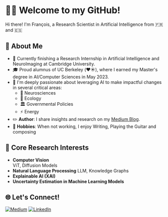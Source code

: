 # 👋🏻 Welcome to my GitHub!

Hi there! I'm François, a Research Scientist in Artificial Intelligence from 🇫🇷 and 🇪🇸

## 🚀 About Me

- 🏢 Currently finishing a Research Internship in Artificial Intelligence and NeuroImaging at Cambridge University.
- 🎓 Proud alumnus of UC Berkeley (❤️☀️), where I earned my Master's degree in AI/Computer Sciences in May 2023.
- 🔎 I'm deeply passionate about leveraging AI to make impactful changes in several critical areas: 
  - 🧠 Neurosciences
  - 🌿 Ecology
  - 🏛️ Governmental Policies
  - ⚡ Energy
- ✏️ **Author**: I share insights and research on my [Medium Blog](https://medium.com/@francoisporcher).
- 🎸 **Hobbies**: When not working, I enjoy Writing, Playing the Guitar and composing

## 🔭 Core Research Interests

- **Computer Vision**  
  ViT, Diffusion Models
- **Natural Language Processing**
LLM, Knowledge Graphs
- **Explainable AI (XAI)**
- **Uncertainty Estimation in Machine Learning Models**

## 🌐 Let's Connect!
[![Medium](https://img.shields.io/badge/Medium-12100E?style=for-the-badge&logo=medium&logoColor=white)](https://medium.com/@francoisporcher)
[![LinkedIn](https://img.shields.io/badge/linkedin-0A66C2?style=for-the-badge&logo=linkedin&logoColor=white)](https://www.linkedin.com/in/fporcher/)





